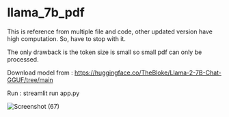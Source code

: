 # llama_7b_pdf
This is reference from multiple file and code, other updated version have high computation. So, have to stop with it.

The only drawback is the token size is small so small pdf can only be processed.

Download model from : https://huggingface.co/TheBloke/Llama-2-7B-Chat-GGUF/tree/main

Run :  streamlit run app.py

![Screenshot (67)](https://github.com/Anshuldogra001/llama_7b_pdf/assets/96309140/78d2904a-0039-4168-8863-bbe443fde313)
